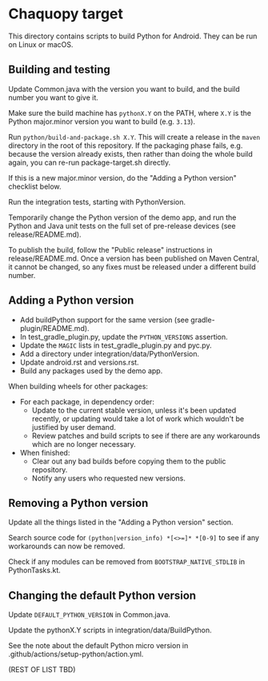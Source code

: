 # Chaquopy target

This directory contains scripts to build Python for Android. They can be run on Linux or
macOS.


## Building and testing

Update Common.java with the version you want to build, and the build number you want to
give it.

Make sure the build machine has `pythonX.Y` on the PATH, where `X.Y` is the Python
major.minor version you want to build (e.g. `3.13`).

Run `python/build-and-package.sh X.Y`. This will create a release in the `maven`
directory in the root of this repository. If the packaging phase fails, e.g. because the
version already exists, then rather than doing the whole build again, you can re-run
package-target.sh directly.

If this is a new major.minor version, do the "Adding a Python version" checklist below.

Run the integration tests, starting with PythonVersion.

Temporarily change the Python version of the demo app, and run the Python and Java unit
tests on the full set of pre-release devices (see release/README.md).

To publish the build, follow the "Public release" instructions in release/README.md.
Once a version has been published on Maven Central, it cannot be changed, so any fixes
must be released under a different build number.


## Adding a Python version

* Add buildPython support for the same version (see gradle-plugin/README.md).
* In test_gradle_plugin.py, update the `PYTHON_VERSIONS` assertion.
* Update the `MAGIC` lists in test_gradle_plugin.py and pyc.py.
* Add a directory under integration/data/PythonVersion.
* Update android.rst and versions.rst.
* Build any packages used by the demo app.

When building wheels for other packages:

* For each package, in dependency order:
  * Update to the current stable version, unless it's been updated recently, or updating
    would take a lot of work which wouldn't be justified by user demand.
  * Review patches and build scripts to see if there are any workarounds which are no
    longer necessary.
* When finished:
  * Clear out any bad builds before copying them to the public repository.
  * Notify any users who requested new versions.


## Removing a Python version

Update all the things listed in the "Adding a Python version" section.

Search source code for `(python|version_info) *[<>=]* *[0-9]` to see if any workarounds
can now be removed.

Check if any modules can be removed from `BOOTSTRAP_NATIVE_STDLIB` in PythonTasks.kt.


## Changing the default Python version

Update `DEFAULT_PYTHON_VERSION` in Common.java.

Update the pythonX.Y scripts in integration/data/BuildPython.

See the note about the default Python micro version in
.github/actions/setup-python/action.yml.

(REST OF LIST TBD)
